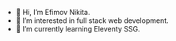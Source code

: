 - 👋 Hi, I’m Efimov Nikita.
- 👀 I’m interested in full stack web development.
- 🌱 I’m currently learning Eleventy SSG.

<!---
efimovnikita/efimovnikita is a ✨ special ✨ repository because its `README.md` (this file) appears on your GitHub profile.
You can click the Preview link to take a look at your changes.
--->
